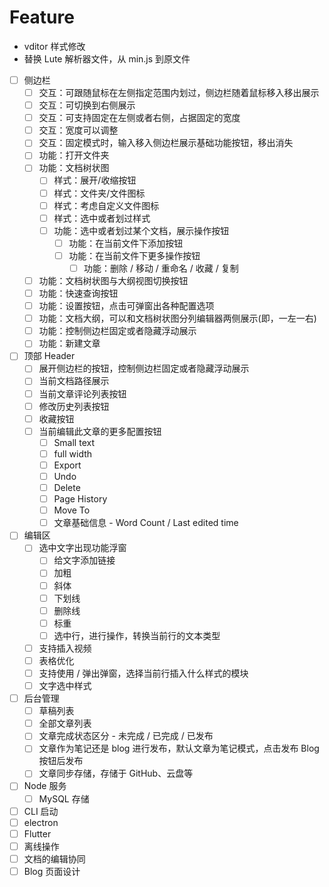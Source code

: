# Feature

- vditor 样式修改
- 替换 Lute 解析器文件，从 min.js 到原文件
- [ ] 侧边栏
    - [ ] 交互：可跟随鼠标在左侧指定范围内划过，侧边栏随着鼠标移入移出展示
    - [ ] 交互：可切换到右侧展示
    - [ ] 交互：可支持固定在左侧或者右侧，占据固定的宽度
    - [ ] 交互：宽度可以调整
    - [ ] 交互：固定模式时，输入移入侧边栏展示基础功能按钮，移出消失
    - [ ] 功能：打开文件夹
    - [ ] 功能：文档树状图
        - [ ] 样式：展开/收缩按钮
        - [ ] 样式：文件夹/文件图标
        - [ ] 样式：考虑自定义文件图标
        - [ ] 样式：选中或者划过样式
        - [ ] 功能：选中或者划过某个文档，展示操作按钮
            - [ ] 功能：在当前文件下添加按钮
            - [ ] 功能：在当前文件下更多操作按钮
                - [ ] 功能：删除 / 移动 / 重命名 / 收藏 / 复制
    - [ ] 功能：文档树状图与大纲视图切换按钮
    - [ ] 功能：快速查询按钮
    - [ ] 功能：设置按钮，点击可弹窗出各种配置选项
    - [ ] 功能：文档大纲，可以和文档树状图分列编辑器两侧展示(即，一左一右)
    - [ ] 功能：控制侧边栏固定或者隐藏浮动展示
    - [ ] 功能：新建文章
- [ ] 顶部 Header
    - [ ] 展开侧边栏的按钮，控制侧边栏固定或者隐藏浮动展示
    - [ ] 当前文档路径展示
    - [ ] 当前文章评论列表按钮
    - [ ] 修改历史列表按钮
    - [ ] 收藏按钮
    - [ ] 当前编辑此文章的更多配置按钮
        - [ ] Small text
        - [ ] full width
        - [ ] Export
        - [ ] Undo
        - [ ] Delete
        - [ ] Page History
        - [ ] Move To
        - [ ] 文章基础信息 - Word Count / Last edited time
- [ ] 编辑区
    - [ ] 选中文字出现功能浮窗
        - [ ] 给文字添加链接
        - [ ] 加粗
        - [ ] 斜体
        - [ ] 下划线
        - [ ] 删除线
        - [ ] 标重
        - [ ] 选中行，进行操作，转换当前行的文本类型
    - [ ] 支持插入视频
    - [ ] 表格优化
    - [ ] 支持使用 / 弹出弹窗，选择当前行插入什么样式的模块
    - [ ] 文字选中样式
- [ ] 后台管理
    - [ ] 草稿列表
    - [ ] 全部文章列表
    - [ ] 文章完成状态区分 - 未完成 / 已完成 / 已发布
    - [ ] 文章作为笔记还是 blog 进行发布，默认文章为笔记模式，点击发布 Blog 按钮后发布
    - [ ] 文章同步存储，存储于 GitHub、云盘等
- [ ] Node 服务
    - [ ] MySQL 存储
- [ ] CLI 启动
- [ ] electron
- [ ] Flutter
- [ ] 离线操作
- [ ] 文档的编辑协同
- [ ] Blog 页面设计
